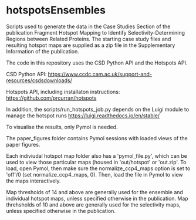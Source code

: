 # hotspotsEnsembles

Scripts used to generate the data in the Case Studies Section of the publication Fragment Hotspot Mapping to Identify Selectivity-Determining Regions between Related Proteins.
The starting case study files and resulting hotspot maps are supplied as a zip file in the Supplementary Information of the publication.

The code in this repository uses the CSD Python API and the Hotspots API.

CSD Python API:
https://www.ccdc.cam.ac.uk/support-and-resources/csdsdownloads/

Hotspots API, including installaton instructions:
https://github.com/prcurran/hotspots

In addition, the scripts/run_hotspots_job.py depends on the Luigi module to manage the hotspot runs
https://luigi.readthedocs.io/en/stable/

To visualise the results, only Pymol is needed. 

The paper_figures folder contains Pymol sessions with loaded views of the paper figures.

Each indiviudal hotspot map folder also has a 'pymol_file.py', which can be used to view those particular maps (housed in 'out/hotspot' or 'out.zip'.
To load, open Pymol, then make sure the normalize_ccp4_maps option is set to 'off'/0 (set normalize_ccp4_maps, 0). Then, load the file in Pymol to view the maps interactively.

Map thresholds of 14 and above are generally used for the ensemble and individual hotspot maps, unless specified otherwise in the publication.
Map threhsholds of 10 and above are generally used for the selectivity maps, unless specified otherwise in the publication.
